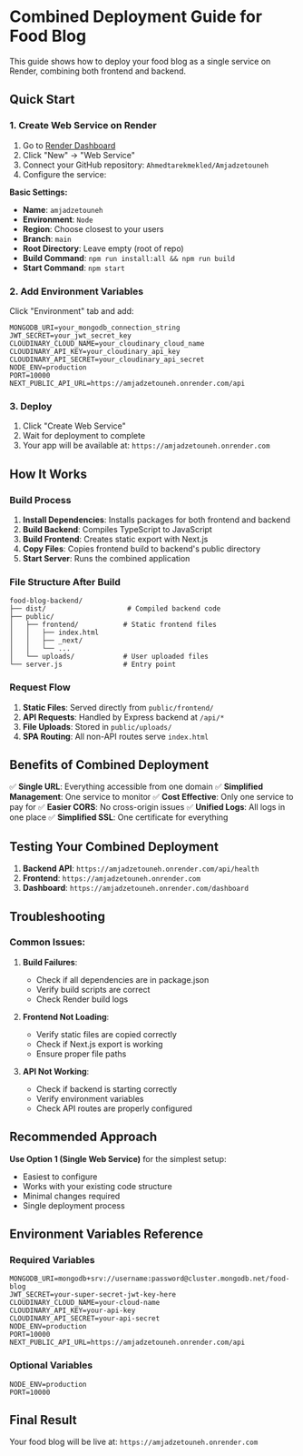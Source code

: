 # Combined Deployment Guide for Food Blog

This guide shows how to deploy your food blog as a single service on Render, combining both frontend and backend.

## Quick Start

### 1. Create Web Service on Render

1. Go to [Render Dashboard](https://dashboard.render.com)
2. Click "New" → "Web Service"
3. Connect your GitHub repository: `Ahmedtarekmekled/Amjadzetouneh`
4. Configure the service:

**Basic Settings:**
- **Name**: `amjadzetouneh`
- **Environment**: `Node`
- **Region**: Choose closest to your users
- **Branch**: `main`
- **Root Directory**: Leave empty (root of repo)
- **Build Command**: `npm run install:all && npm run build`
- **Start Command**: `npm start`

### 2. Add Environment Variables

Click "Environment" tab and add:

```
MONGODB_URI=your_mongodb_connection_string
JWT_SECRET=your_jwt_secret_key
CLOUDINARY_CLOUD_NAME=your_cloudinary_cloud_name
CLOUDINARY_API_KEY=your_cloudinary_api_key
CLOUDINARY_API_SECRET=your_cloudinary_api_secret
NODE_ENV=production
PORT=10000
NEXT_PUBLIC_API_URL=https://amjadzetouneh.onrender.com/api
```

### 3. Deploy

1. Click "Create Web Service"
2. Wait for deployment to complete
3. Your app will be available at: `https://amjadzetouneh.onrender.com`

## How It Works

### Build Process

1. **Install Dependencies**: Installs packages for both frontend and backend
2. **Build Backend**: Compiles TypeScript to JavaScript
3. **Build Frontend**: Creates static export with Next.js
4. **Copy Files**: Copies frontend build to backend's public directory
5. **Start Server**: Runs the combined application

### File Structure After Build

```
food-blog-backend/
├── dist/                    # Compiled backend code
├── public/
│   ├── frontend/           # Static frontend files
│   │   ├── index.html
│   │   ├── _next/
│   │   └── ...
│   └── uploads/            # User uploaded files
└── server.js               # Entry point
```

### Request Flow

1. **Static Files**: Served directly from `public/frontend/`
2. **API Requests**: Handled by Express backend at `/api/*`
3. **File Uploads**: Stored in `public/uploads/`
4. **SPA Routing**: All non-API routes serve `index.html`

## Benefits of Combined Deployment

✅ **Single URL**: Everything accessible from one domain
✅ **Simplified Management**: One service to monitor
✅ **Cost Effective**: Only one service to pay for
✅ **Easier CORS**: No cross-origin issues
✅ **Unified Logs**: All logs in one place
✅ **Simplified SSL**: One certificate for everything

## Testing Your Combined Deployment

1. **Backend API**: `https://amjadzetouneh.onrender.com/api/health`
2. **Frontend**: `https://amjadzetouneh.onrender.com`
3. **Dashboard**: `https://amjadzetouneh.onrender.com/dashboard`

## Troubleshooting

### Common Issues:

1. **Build Failures**:
   - Check if all dependencies are in package.json
   - Verify build scripts are correct
   - Check Render build logs

2. **Frontend Not Loading**:
   - Verify static files are copied correctly
   - Check if Next.js export is working
   - Ensure proper file paths

3. **API Not Working**:
   - Check if backend is starting correctly
   - Verify environment variables
   - Check API routes are properly configured

## Recommended Approach

**Use Option 1 (Single Web Service)** for the simplest setup:
- Easiest to configure
- Works with your existing code structure
- Minimal changes required
- Single deployment process

## Environment Variables Reference

### Required Variables

```
MONGODB_URI=mongodb+srv://username:password@cluster.mongodb.net/food-blog
JWT_SECRET=your-super-secret-jwt-key-here
CLOUDINARY_CLOUD_NAME=your-cloud-name
CLOUDINARY_API_KEY=your-api-key
CLOUDINARY_API_SECRET=your-api-secret
NODE_ENV=production
PORT=10000
NEXT_PUBLIC_API_URL=https://amjadzetouneh.onrender.com/api
```

### Optional Variables

```
NODE_ENV=production
PORT=10000
```

## Final Result

Your food blog will be live at: `https://amjadzetouneh.onrender.com` 